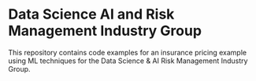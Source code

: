 # Data Science AI and Risk Management Industry Group
This repository contains code examples for an insurance pricing example using ML techniques for the Data Science & AI Risk Management Industry Group.

